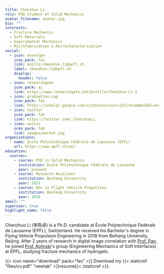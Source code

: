 ```yaml
---
title: Chenzhuo Li
role: PhD Student of Solid Mechanics
avatar_filename: avatar.jpg
bio: ""
interests:
  - Fracture Mechanics
  - Soft Materials
  - Experimental Mechanics
  - Microfabrication & Microcharacterization
social:
  - icon: envelope
    icon_pack: fas
    link: mailto:chenzhuo.li@epfl.ch
    label: chenzhuo.li@epfl.ch
    display:
      header: false
  - icon: researchgate
    icon_pack: ai
    link: https://www.researchgate.net/profile/Chenzhuo-Li-3
  - icon: graduation-cap
    icon_pack: fas
    link: https://scholar.google.com/citations?user=jV2lYecAAAAJ&hl=en
  - icon: twitter
    icon_pack: fab
    link: https://twitter.com/_ChenzhuoLi_
  - icon: weixin
    icon_pack: fab
    link: images/wechat.jpg
organizations:
  - name: École Polytechnique Fédérale de Lausanne (EPFL)
    url: https://www.epfl.ch/en/
education:
  courses:
    - course: PhD in Solid Mechanics
      institution: École Polytechnique Fédérale de Lausanne
      year: present
    - course: Research Assistant
      institution: Beihang University
      year: 2021
    - course: BSc in Flight Vehicle Propulsion
      institution: Beihang University
      year: 2018
email: ""
superuser: true
highlight_name: false
---
```

Chenzhuo Li (李陈卓) is a Ph.D. candidate at École Polytechnique Fédérale de Lausanne (EPFL), Switzerland. He received his Bachelor's degree in Flying Vehicle Propulsion Engineering in 2018 from Beihang University, Beijing. After 2 years of research in digital image correlation with [Prof. Pan](http://www.ase.buaa.edu.cn/info/1079/9935.htm), he joined [Prof. Kolinski](https://people.epfl.ch/john.kolinski)'s group (Engineering Mechanics of Soft Interfaces) at EPFL, studying fracture mechanics of hydrogels.

{{< icon name="download" pack="fas" >}} Download my {{< staticref "files/cv.pdf" "newtab" >}}resumé{{< /staticref >}}.